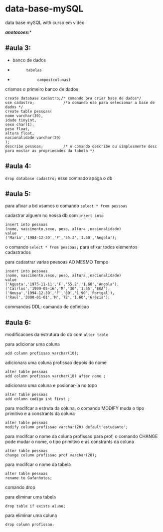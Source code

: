 # data-base-mySQL
data base mySQL with curso em video 

***anotacoes:**** 

<h2> #aula 3: </h2>

- banco de dados
-           tabelas 
-                campos(colunas)
   

criamos o primeiro banco de dados 

```
create database cadastro;/* comando pra criar base de dados*/ 
use cadastro;             /*o comando use para selecionar a base de dados */
create table pessoas(
nome varchar(30),
idade tinyint,
sexo char(1),
peso float,
altura float,
nacionalidade varchar(20)
);
describe pessoas;         /* o comando describe ou simplesmente desc para mostar as propriedades da tabela */
```

<h2> #aula 4: </h2>

```drop database cadastro;```  esse comnado apaga o db 

<h2> #aula 5: </h2>

para afixar a bd usamos o comando 
```select * from pessoas ```

cadastrar alguem no nossa db com ``` insert into ```
```
insert into pessoas 
(nome, nascimento,sexo, peso, altura ,nacionalidade)
value
('Maria','1984-12-30','F','55.2','1.60','Angola');
```
o comando ``` select * from pessoas; ``` para afixar todos elementos cadastrados 
 
 para cadastrar varias peesoas AO MESMO Tempo 
 ```
 insert into pessoas 
(nome, nascimento,sexo, peso, altura ,nacionalidade)
value
('Agusta','1975-11-11','F','55.2','1.60','Angola'),
('Calrlos','1999-05-16','M','30','1.55','EUA'),
('Neusa','1994-12-30','F','80','1.90','Portgal'),
('Raul','2000-01-01','M','72','1.60','Grécia');
 ```
 commandos DDL: camando de definicao
 
 <h2> #aula 6: </h2>

 modificacoes da estrutura do db com  ```alter table```
 
para adicionar uma coluna 
``` alter table pessoas 
add column profissao varchar(10); 
```
adicionara uma coluna 
profissao depois do nome 
```
alter table pessoas 
add column profissao varchar(10) after nome ; 
```
adicionara uma coluna e posionar-la no topo 
```
alter table pessoas 
add column codigo int first ; 
```
para modifcar a estruta da coluna, 
o comando MODIFY muda o tipo primitivo e a constrants da coluna
```
alter table pessoas 
modify column profissao varchar(20) default'estudante';
```
para modifcar o nome da coluna profissao para prof, 
o comando CHANGE pode mudar o nome, o tipo primitivo e as constrants da coluna
```
alter table pessoas 
change column profissao prof varchar(20); 
```
para modifcar o nome da tabela
```
alter table pessoas 
rename to Gafanhotos; 
```
comando drop

para eliminar uma tabela
```
drop table if exists aluno;  
```
para eliminar uma coluna
```alter table pessoas 
drop column profissao;
```
